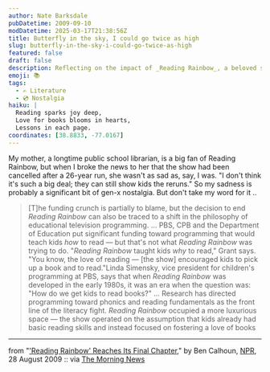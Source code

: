 ```yaml
---
author: Nate Barksdale
pubDatetime: 2009-09-10
modDatetime: 2025-03-17T21:38:56Z
title: Butterfly in the sky, I could go twice as high
slug: butterfly-in-the-sky-i-could-go-twice-as-high
featured: false
draft: false
description: Reflecting on the impact of _Reading Rainbow_, a beloved show that fostered a love of reading in children, its cancellation marks a shift in educational programming priorities.
emoji: 📚
tags:
  - ✍️ Literature
  - 💿 Nostalgia
haiku: |
  Reading sparks joy deep,  
  Love for books blooms in hearts,  
  Lessons in each page.
coordinates: [38.8833, -77.0167]
---
```


My mother, a longtime public school librarian, is a big fan of Reading Rainbow, but when I broke the news to her that the show had been cancelled after a 26-year run, she wasn't as sad as, say, I was. "I don't think it's such a big deal; they can still show kids the reruns." So my sadness is probably a significant bit of gen-x nostalgia. But don't take my word for it ..

> [T]he funding crunch is partially to blame, but the decision to end _Reading Rainbow_ can also be traced to a shift in the philosophy of educational television programming. ... PBS, CPB and the Department of Education put significant funding toward programming that would teach kids _how_ to read — but that's not what _Reading Rainbow_ was trying to do. "_Reading Rainbow_ taught kids _why_ to read," Grant says. "You know, the love of reading — [the show] encouraged kids to pick up a book and to read."Linda Simensky, vice president for children's programming at PBS, says that when _Reading Rainbow_ was developed in the early 1980s, it was an era when the question was: "How do we get kids to read books?" ... Research has directed programming toward phonics and reading fundamentals as the front line of the literacy fight. _Reading Rainbow_ occupied a more luxurious space — the show operated on the assumption that kids already had basic reading skills and instead focused on fostering a love of books

---

from "['Reading Rainbow' Reaches Its Final Chapter](http://www.npr.org/templates/story/story.php?storyId=112312561)," by Ben Calhoun, [NPR](http://www.npr.org/templates/story/story.php?storyId=112312561), 28 August 2009 :: via [The Morning News](http://www.themorningnews.org/archives/headlines/2009/September/01/)
